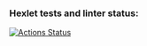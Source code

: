 ### Hexlet tests and linter status:
[![Actions Status](https://github.com/bazoFF/frontend-project-46/workflows/hexlet-check/badge.svg)](https://github.com/bazoFF/frontend-project-46/actions)